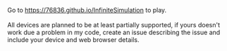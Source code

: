 Go to 
https://76836.github.io/InfiniteSimulation 
to play.
<br><br>
All devices are planned to be at least partially supported, if yours doesn't work due a problem in my code, create an issue describing the issue and include your device and web browser details.
